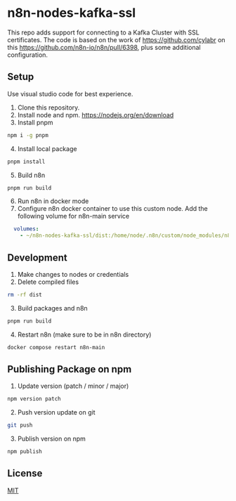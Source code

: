# n8n-nodes-kafka-ssl

This repo adds support for connecting to a Kafka Cluster with SSL certificates. The code is based on the work of https://github.com/cylabr on this https://github.com/n8n-io/n8n/pull/6398, plus some additional configuration. 

## Setup

Use visual studio code for best experience.

1. Clone this repository.
2. Install node and npm. https://nodejs.org/en/download
3. Install pnpm
```bash
npm i -g pnpm
```
4. Install local package
```bash
pnpm install
```
5. Build n8n
```bash
pnpm run build
```
6. Run n8n in docker mode
7. Configure n8n docker container to use this custom node. Add the following volume for n8n-main service
```yaml
  volumes:
    - ~/n8n-nodes-kafka-ssl/dist:/home/node/.n8n/custom/node_modules/n8n-nodes-kafka-ssl
```

## Development
1. Make changes to nodes or credentials
2. Delete compiled files
```bash
rm -rf dist
```
3. Build packages and n8n
```bash
pnpm run build
```
4. Restart n8n (make sure to be in n8n directory)
```bash
docker compose restart n8n-main
```

## Publishing Package on npm
1. Update version (patch / minor / major)
```bash
npm version patch
```

2. Push version update on git
```bash
git push
```

3. Publish version on npm
```bash
npm publish
```

## License

[MIT](https://github.com/n8n-io/n8n-nodes-starter/blob/master/LICENSE.md)
